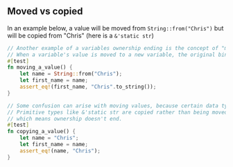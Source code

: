 ## Moved vs copied

In an example below, a value will be moved from `String::from("Chris")` but will be copied from "Chris" (here is a `&'static str`)

```rust
// Another example of a variables ownership ending is the concept of "moving" the value.
// When a variable's value is moved to a new variable, the original binding is cleaned up.
#[test]
fn moving_a_value() {
    let name = String::from("Chris");
    let first_name = name;
    assert_eq!(first_name, "Chris".to_string());
}

// Some confusion can arise with moving values, because certain data types aren't moved.
// Primitive types like &'static str are copied rather than being moved,
// which means ownership doesn't end.
#[test]
fn copying_a_value() {
    let name = "Chris";
    let first_name = name;
    assert_eq!(name, "Chris");
}
```

